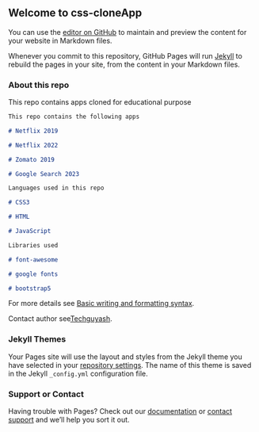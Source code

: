 ## Welcome to css-cloneApp

You can use the [editor on GitHub](https://github.com/Techguyash/css-cloneApp/edit/master/README.md) to maintain and preview the content for your website in Markdown files.

Whenever you commit to this repository, GitHub Pages will run [Jekyll](https://jekyllrb.com/) to rebuild the pages in your site, from the content in your Markdown files.

### About this repo

This repo contains apps cloned for educational purpose

```markdown
This repo contains the following apps

# Netflix 2019

# Netflix 2022

# Zomato 2019

# Google Search 2023

Languages used in this repo

# CSS3

# HTML

# JavaScript

Libraries used

# font-awesome

# google fonts

# bootstrap5
```

For more details see [Basic writing and formatting syntax](https://docs.github.com/en/github/writing-on-github/getting-started-with-writing-and-formatting-on-github/basic-writing-and-formatting-syntax).

Contact author see[Techguyash](https://github.com/Techguyash).

### Jekyll Themes

Your Pages site will use the layout and styles from the Jekyll theme you have selected in your [repository settings](https://github.com/Techguyash/css-cloneApp/settings/pages). The name of this theme is saved in the Jekyll `_config.yml` configuration file.

### Support or Contact

Having trouble with Pages? Check out our [documentation](https://docs.github.com/categories/github-pages-basics/) or [contact support](https://support.github.com/contact) and we’ll help you sort it out.
